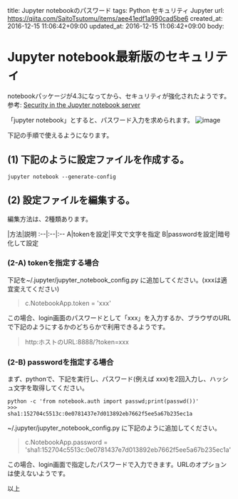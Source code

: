title: Jupyter notebookのパスワード
tags: Python セキュリティ Jupyter
url: https://qiita.com/SaitoTsutomu/items/aee41edf1a990cad5be6
created_at: 2016-12-15 11:06:42+09:00
updated_at: 2016-12-15 11:06:42+09:00
body:

# Jupyter notebook最新版のセキュリティ
notebookパッケージが4.3になってから、セキュリティが強化されたようです。
参考: [Security in the Jupyter notebook server](https://jupyter-notebook.readthedocs.io/en/latest/security.html#server-security)

「jupyter notebook」とすると、パスワード入力を求められます。
![image](https://qiita-image-store.s3.amazonaws.com/0/13955/141fcd8b-c605-24b4-3e05-04a883876951.png)

下記の手順で使えるようになります。

## (1) 下記のように設定ファイルを作成する。

```
jupyter notebook --generate-config
```

## (2) 設定ファイルを編集する。
編集方法は、2種類あります。

 |方法|説明
:--|:--|:--
A|tokenを設定|平文で文字を指定
B|passwordを設定|暗号化して設定

### (2-A) tokenを指定する場合
下記を~/.jupyter/jupyter_notebook_config.py に追加してください。(xxxは適宜変えてください)

> c.NotebookApp.token = 'xxx'

この場合、login画面のパスワードとして「xxx」を入力するか、ブラウザのURLで下記のようにするかのどちらかで利用できるようです。

> http:ホストのURL:8888/?token=xxx

### (2-B) passwordを指定する場合
まず、pythonで、下記を実行し、パスワード(例えば xxx)を2回入力し、ハッシュ文字を取得してください。

```
python -c 'from notebook.auth import passwd;print(passwd())'
>>>
sha1:152704c5513c:0e0781437e7d013892eb7662f5ee5a67b235ec1a
```

~/.jupyter/jupyter_notebook_config.py に下記のように追加してください。

> c.NotebookApp.password = 'sha1:152704c5513c:0e0781437e7d013892eb7662f5ee5a67b235ec1a'

この場合、login画面で指定したパスワードで入力できます。URLのオプションは使えないようです。

以上

